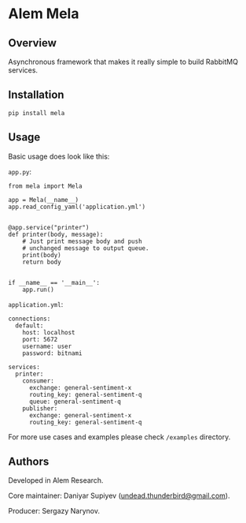 # Alem Mela

## Overview

Asynchronous framework that makes it really simple to build RabbitMQ services.

## Installation

`pip install mela`

## Usage

Basic usage does look like this:

`app.py`:
```
from mela import Mela

app = Mela(__name__)
app.read_config_yaml('application.yml')


@app.service("printer")
def printer(body, message):
    # Just print message body and push 
    # unchanged message to output queue.
    print(body)
    return body


if __name__ == '__main__':
    app.run()

```

`application.yml`:
```
connections:
  default:
    host: localhost
    port: 5672
    username: user
    password: bitnami

services:
  printer:
    consumer:
      exchange: general-sentiment-x
      routing_key: general-sentiment-q
      queue: general-sentiment-q
    publisher:
      exchange: general-sentiment-x
      routing_key: general-sentiment-q
```


For more use cases and examples please 
check `/examples` directory.

## Authors

Developed in Alem Research.

Core maintainer: Daniyar Supiyev (undead.thunderbird@gmail.com).

Producer: Sergazy Narynov.

